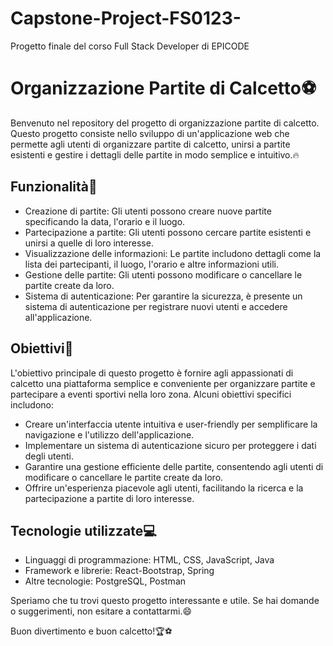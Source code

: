 # Capstone-Project-FS0123-
Progetto finale del corso Full Stack Developer di EPICODE

# Organizzazione Partite di Calcetto⚽

Benvenuto nel repository del progetto di organizzazione partite di calcetto. Questo progetto consiste nello sviluppo di un'applicazione web che permette agli utenti di organizzare partite di calcetto, unirsi a partite esistenti e gestire i dettagli delle partite in modo semplice e intuitivo.🔥

## Funzionalità🎯

- Creazione di partite: Gli utenti possono creare nuove partite specificando la data, l'orario e il luogo.
- Partecipazione a partite: Gli utenti possono cercare partite esistenti e unirsi a quelle di loro interesse.
- Visualizzazione delle informazioni: Le partite includono dettagli come la lista dei partecipanti, il luogo, l'orario e altre informazioni utili.
- Gestione delle partite: Gli utenti possono modificare o cancellare le partite create da loro.
- Sistema di autenticazione: Per garantire la sicurezza, è presente un sistema di autenticazione per registrare nuovi utenti e accedere all'applicazione.

## Obiettivi🎯

L'obiettivo principale di questo progetto è fornire agli appassionati di calcetto una piattaforma semplice e conveniente per organizzare partite e partecipare a eventi sportivi nella loro zona. Alcuni obiettivi specifici includono:

- Creare un'interfaccia utente intuitiva e user-friendly per semplificare la navigazione e l'utilizzo dell'applicazione.
- Implementare un sistema di autenticazione sicuro per proteggere i dati degli utenti.
- Garantire una gestione efficiente delle partite, consentendo agli utenti di modificare o cancellare le partite create da loro.
- Offrire un'esperienza piacevole agli utenti, facilitando la ricerca e la partecipazione a partite di loro interesse.

## Tecnologie utilizzate💻

- Linguaggi di programmazione: HTML, CSS, JavaScript, Java
- Framework e librerie: React-Bootstrap, Spring
- Altre tecnologie: PostgreSQL, Postman

Speriamo che tu trovi questo progetto interessante e utile. Se hai domande o suggerimenti, non esitare a contattarmi.😄

Buon divertimento e buon calcetto!🏆⚽
